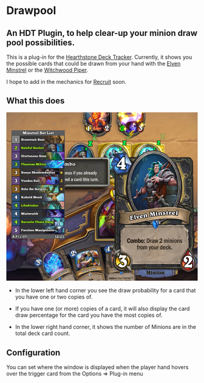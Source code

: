 # Drawpool

## An HDT Plugin, to help clear-up your minion draw pool possibilities.

This is a plug-in for the [Hearthstone Deck Tracker](https://github.com/HearthSim/Hearthstone-Deck-Tracker).
Currently, it shows you the possible cards that could be drawn from your hand with the [Elven Minstrel](https://hearthstone.gamepedia.com/Elven_Minstrel) or the [Witchwood Piper](https://hearthstone.gamepedia.com/Witchwood_Piper).

I hope to add in the mechanics for [Recruit](https://hearthstone.gamepedia.com/Recruit) soon.

## What this does

![Display Example](https://raw.githubusercontent.com/VeXHarbinger/DrawPool/master/images/DisplaySample.png)

* In the lower left hand corner you see the draw probability for a card that you have one or two copies of.

* If you have one (or more) copies of a card, it will also display the card draw percentage for the card you have the most copies of.

* In the lower right hand corner, it shows the number of Minions are in the total deck card count.

## Configuration
You can set where the window is displayed when the player hand hovers over the trigger card from the Options => Plug-in menu